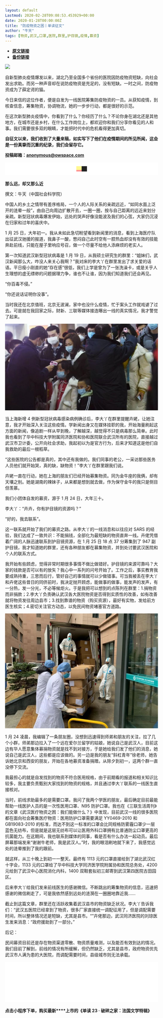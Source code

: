```yaml
---
layout: default
Lastmod: 2020-02-28T09:08:53.453929+00:00
date: 2020-01-28T00:00:00Z
title: "防疫物资之困丨单读征文"
author: "牛天"
tags: [物资,武汉,口罩,医院,群里,护目镜,疫情,募资]
---
```


* [**原文链接**](http://mp.weixin.qq.com/s?__biz=MzA3MzYzNjMyMA==&mid=2650193635&idx=2&sn=63d71b6481f26004758268a347293466&chksm=870e1e6cb079977a1be871ea92ad1712470843ef48b167e1bd53aa387415e0a9aa48baea6029#rd)
* [**备份链接**](http://archive.ph/QDFbc)


![](/images/post/5e48163f1f3b0f0019e409bece5e3449.jpg)

自新型肺炎疫情爆发以来，湖北乃至全国多个省份的医院因防疫物资短缺，向社会发出求助。而另一种声音却在说防疫物资是充足的，没有短缺。一时之间，防疫物资成为了薛定谔的猫。  

  

今日来信的这位作者，便是自发为一线医院筹集防疫物资的一员。从获知疫情，到核查信息，筹集物资，协调物流，她的一步步行动，都是很好的示范。  

  

在这次新型肺炎疫情中，你看到了什么？你经历了什么？不论你身在湖北还是其他地方，在城市还是乡村，在什么工作岗位上，都欢迎你和我们分享你看见的人和事。我们需要很多双的眼睛，才能把时代中的危机看得更加真切。

  

**自征文以来，我们收到了大量来稿，如实写下了他们在疫情期间的所见所闻，这会是一份真挚而沉重的纪录，我们会留存它。**

  

**投稿邮箱：anonymous@owspace.com**

![](/images/post/75e5a56c9e4fe52cf571e140363092ed.jpg)

**那么远，却又那么近**

撰文：牛天（中国社会科学院）

中国人的乡土之情带有差序格局，一个人的人际关系的亲疏远近，“如同水面上泛开的涟晕一般”，由自己向周边扩散开去，一圈一圈，按与自己距离的远近来划分亲疏。新型冠状病毒爆发伊始，远处的哭声好像没能波及我们的心弦，大家仍沉浸在归家和过年的喜庆中。

1 月 25 日，大年初一。我从未如此急切盼望看到新闻里的消息，看到上海医疗队出征武汉驰援的报道，我鼻子一酸，憋闷自己此时空有一腔热血却没有有效的技能奔赴前线，只能在屋子里响应号召，做一个尽量不给他人添麻烦的老实人。

第一次知道武汉新型冠状病毒是 1 月 19 日，从我硕士研究生的群里：“姐妹们，武汉新闻那么大，咋没人来关心我啊？”我对床的李大丫在群里发出了求关爱的话语。平日瘦小刚直的她“存在感”很低，我们上学是曾为了一张洗澡卡，或是关乎人生理想的虚无缥缈的问题据理力争，谁也不让谁，因为我们知道我们还会再见。

“你百毒不侵。”

“你还说话证明你没事”。

  

当时我还在北京值班，北京无波澜，家中也没什么疫情，忙于案头工作就戏谑了过去。可是就在我回家之际，财新、三联等媒体接连曝出一线的真实情况，我才警觉了起来。

![](/images/post/520a178aa56277745cfd146763fbf438.jpg)

  

当上海新增 4 例新型冠状病毒感染病例确诊后，李大丫在群里提醒卉姥，让她注意，我才开始深入关注这些疫情。学新闻出身又在媒体挂职的我，开始海量刷起这方面的新闻，像追剧一样从早到晚，了解越深，越觉得不只是病毒那么简单。此时我也看到了华中科技大学附属同济医院和协和医院联合武汉所有的医院，直接越过武汉市卫计委，公开向社会求助，我起初以为是官方行为，后来才知道这是他们自我救助的最后一根稻草。  

“这些医院的公告都是真的，其中还有我做的。我们同事的老公，一采访那些医务人员他们就开始哭，真的缺，缺物资！”李大丫在群里跟我们说。

卉姥一直在行动，她在上海的朋友们已经开始募集物资。同为金牛座的我俩，却有天壤之别。她是湖南的辣妹子，从来都是想到就去做，作为保守金牛的我只是侧目但羡慕。

我们小团体自发的募资，源于 1 月 24 日，大年三十。

李大丫：“卉卉，你有护目镜的资源吗？”

“好的，我去联系”。

这一联系就开始了我们的募资之路。从李大丫的一线消息和以往应对 SARS 的经验，我们达成了一致共识：不能捐钱，全部化为最短缺的物资直奔一线。卉佬凭借着广阔的人脉迅速联系到护目镜资源，在 1 月 25 日 18 点 37 分筹集到了 947 副护目镜，我才知道她的群里，还有各种朋友都在募集物资，并到处讨要武汉医院和个人的联系方式。

我开始有些顾虑，觉得非常时期很多事情不做比做错好。护目镜的来源可靠吗？大家的钱款是否可以有的放矢？我心中一系列的问号开始了。工作之后，事实教育我要成熟持重，三思而后行，管好自己的事情就可以少做错事。可当我被丢在李大丫和卉佬这些昔日的同侪前时，我决定抛开顾虑，能做事的做事，能发声的发声，有一分热，发一分光，不必等候炬火。于是我把可以想到的点陈列在群里：1.捐物资而非捐款；2.李大丫负责确认武汉各大医院物资是否得到实质性的改善，如有改善就将物资发往周边县市；3.找到靠谱的物资（购买资源），最好有实物，发给前方医生核实；4.密切关注官方动态，以免民间物资堵塞官方道路。

![](/images/post/42207aeed02e56c048f7d0b57bd999c8.jpg)

  

1 月 24 凌晨，我编辑了一条朋友圈，没想到迅速得到师弟和朋友的关注，拉了几个小群，师弟那边拉入了一个远在爱尔兰留学的姑娘，她说自己是武汉人，目前这边有华人愿意集体募捐物资就是找不到对接方，于是她给我们发了他们的消息，她说自己是武汉人，这些都是应该做的。另一边是我的朋友“斜杠青年”徐老师，她告诉她北京和西安的朋友，开始在各地募资准备捐赠。从除夕到初一，这两个群一直没停下交流。

我最担心的就是自发找到的物资不符合医用规格，由于前期看的报道和相关知识比较多，我主要负责甄别大家找到的物资的规格，并且通过李大丫联系的一线医生直接核对。

当时，前线求助最多的是需要口罩。我问了我两个学医的朋友，最后确定目前最能帮助一线医护人员的是一次性医用口罩、N95 防护口罩。我也在《三联生活周刊》的文章《武汉医疗物资之困：我们能做什么？》中发现，目前武汉一线的很多医院都在面向社会筹集医疗物资：医用防护口罩需要满足 YY0469-2010 和 GB19083-2010 的标准，而达不到这一标准的口罩会比同规格防雾霾口罩少一层蓝色无纺布，但是就是这层无纺布可以让医用外科口罩拥有比普通防尘口罩更高的抗菌能力。在这期间，我也联系到媒体的同事，看是否有什么办法一起动员。最后屏幕那端发来“谢谢牛老师，我是武汉人。”时，我的眼泪刷地就下来了，我感觉远处的涟晕推到了我的跟前。

就这样，从三十晚上到初一一整天。最终有 1113 元的口罩直接给到了湖北武汉红十字会，1133 元的口罩给了华中科技大学同济医学院附属协和医院总务处，4200 元给到了武汉中心医院消化内科，1400 双鞋套拟初三邮寄到武汉第四医院古田园区。

后来李大丫给我们发来前线医生的感谢微信。不断跳出的筹集物资的信息，迅速把感谢的微信刷走了，可是我依然感到远处的涟漪在一圈圈地靠近我……

截止到这篇文章，群里还在活跃收集着武汉县市的物资缺乏状况。李大丫告诉我们：“武汉五医院已经拿到了物资，很多厂家直接统一调配征用了，但是调配需要时间，所以整体情况还是短缺，尤其是县市。“”卉佬那边，武汉同济医院的刘琼医生发来消息：“政府援助到了一部分。”

后记：

民间募资目前还是存在物资渠道零散、物资质量难测，以及能否有效到达的情况。我们目前了解到，前线的情况有所缓解，但仍然缺乏，尤其是县市，政府物资优先武汉市人满为患的大医院，而调配需要时间，县级城市则无法承载。

![](/images/post/0aa0b95256826e6b732cf28e96b14549.jpg)

**点击小程序下单，购买最新****上市的《单读 23 · 破碎之家：法国文学特辑》**

